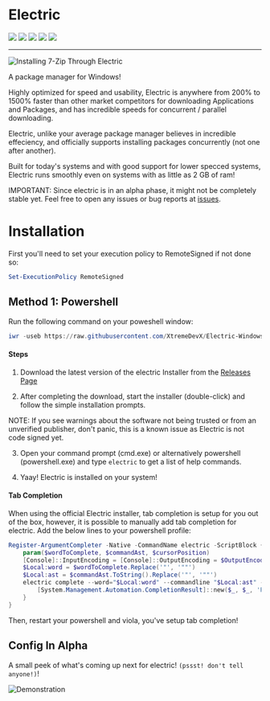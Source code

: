 # Electric

<img src="https://img.shields.io/github/v/tag/TheBossProSniper/Electric-Windows?color=green&label=electric&sort=semver"> <img src="https://img.shields.io/github/license/TheBossProSniper/Electric-Windows?color=pink"> <img src="https://img.shields.io/tokei/lines/github/TheBossProSniper/Electric-Windows?color=white&label=lines%20of%20code"> <img src="https://img.shields.io/github/languages/top/TheBossProSniper/Electric-Windows?color=%230xfffff"> <img src="https://img.shields.io/github/repo-size/TheBossProSniper/Electric?color=orange">
***

![Installing 7-Zip Through Electric](https://github.com/XtremeDevX/Electric-Windows/blob/dev/assets/installation.gif?raw=true)


A package manager for Windows!

Highly optimized for speed and usability, Electric is anywhere from 200% to 1500% faster than other market competitors for downloading Applications and Packages, and has incredible speeds for concurrent / parallel downloading.

Electric, unlike your average package manager believes in incredible effeciency, and officially supports installing packages concurrently (not one after another).

Built for today's systems and with good support for lower specced systems, Electric runs smoothly even on systems with as little as 2 GB of ram!

IMPORTANT: Since electric is in an alpha phase, it might not be completely stable yet. Feel free to open any issues or bug reports at [issues](https://github.com/TheBossProSniper/electric-windows/issues).

# Installation

First you'll need to set your execution policy to RemoteSigned if not done so:
```powershell
Set-ExecutionPolicy RemoteSigned
```

## Method 1: Powershell
Run the following command on your poweshell window:

```powershell
iwr -useb https://raw.githubusercontent.com/XtremeDevX/Electric-Windows/dev/src/electricInstall.ps1 | iex
```
#### Steps

1. Download the latest version of the electric Installer from the [Releases Page](https://github.com/TheBossProSniper/electric-windows/releases/)

2. After completing the download, start the installer (double-click) and follow the simple installation prompts.

NOTE: If you see warnings about the software not being trusted or from an unverified publisher, don't panic, this is a known issue as Electric is not code signed yet.

3. Open your command prompt (cmd.exe) or alternatively powershell (powershell.exe) and type `electric` to get a list of help commands.

4. Yaay! Electric is installed on your system!

#### Tab Completion
When using the official Electric installer, tab completion is setup for you out of the box, however, it is possible to manually add tab completion for electric.
Add the below lines to your powershell profile:
```powershell
Register-ArgumentCompleter -Native -CommandName electric -ScriptBlock {
    param($wordToComplete, $commandAst, $cursorPosition)
    [Console]::InputEncoding = [Console]::OutputEncoding = $OutputEncoding = [System.Text.Utf8Encoding]::new()
    $Local:word = $wordToComplete.Replace('"', '""')
    $Local:ast = $commandAst.ToString().Replace('"', '""')
    electric complete --word="$Local:word" --commandline "$Local:ast" --position $cursorPosition | ForEach-Object {
        [System.Management.Automation.CompletionResult]::new($_, $_, 'ParameterValue', $_)
    }
}
```
Then, restart your powershell and viola, you've setup tab completion!


## Config In Alpha
A small peek of what's coming up next for electric! `(pssst! don't tell anyone!)`!

![Demonstration](https://github.com/XtremeDevX/Electric-Windows/blob/dev/assets/config-extension.gif?raw=true)
